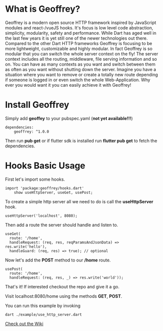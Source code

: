 
# What is Geoffrey?

Geoffrey is a modern open source HTTP framework inspired by JavaScript modules and react-/vueJS hooks. It's focus is low level code abstraction, simplicity, modularity, safety and performance. While Dart has aged well in the last few years it is yet still one of the newer technologies out there. Compared to the other Dart HTTP frameworks Geoffrey is focusing to be more lightweight, customizable and highly modular. In fact Geoffrey is so modular that you can switch the whole server context on the fly! The server context includes all the routing, middleware, file serving information and so on. You can have as many contexts as you want and switch between them as often as you want without shutting down the server. Imagine you have a situation where you want to remove or create a totally new route depending if someone is logged in or even switch the whole Web-Application. Why ever you would want it you can easily achieve it with Geoffrey! 

# Install Geoffrey

Simply add **geoffey** to your pubspec.yaml (**not yet available!!!**)

    dependencies:
        geoffrey: ^1.0.0

Then run **pub get** or if flutter sdk is installed run **flutter pub get** to fetch the dependencies. 

# Hooks Basic Usage

First let's import some hooks.

    import 'package:geoffrey/hooks.dart' 
        show useHttpServer, useGet, usePost;

To create a simple http server all we need to do is call the **useHttpServer** hook. 

    useHttpServer('localhost', 8080);

Then add a route the server should handle and listen to.

    useGet(
      route: '/home',
      handleRequest: (req, res, reqParamsAndJsonData) => res.write('hello'),
      handleGuard: (req, res) => true); // optional

Now let's add the **POST** method to our **/home** route.

    usePost(
      route: '/home',
      handleRequest: (req, res, _) => res.write('world'));

That's it! If interested checkout the repo and give it a go. 

Visit localhost:8080/home using the methods **GET**, **POST**.

You can run this example by invoking

    dart ./example/use_http_server.dart

[Check out the Wiki](https://github.com/ehildt/Geoffrey/wiki/Hooks-Basics)
